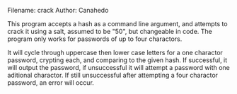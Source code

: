 Filename: crack
Author: Canahedo


This program accepts a hash as a command line argument, and attempts to crack it using a salt, assumed to be "50", but changeable in code.
The program only works for passwords of up to four charactors.

It will cycle through uppercase then lower case letters for a one charactor password, crypting each, and comparing to the given hash.
If successful, it will output the password, if unsuccessful it will attempt a password with one aditional charactor.
If still unsuccessful after attempting a four charactor password, an error will occur.